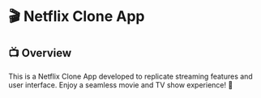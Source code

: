 # 🎬 Netflix Clone App
## 📺 Overview
This is a Netflix Clone App developed to replicate streaming features and user interface. Enjoy a seamless movie and TV show experience! 🍿
